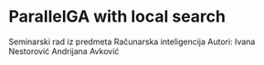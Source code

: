 # ParallelGA with local search
Seminarski rad iz predmeta Računarska inteligencija
Autori:
Ivana Nestorović
Andrijana Avković
